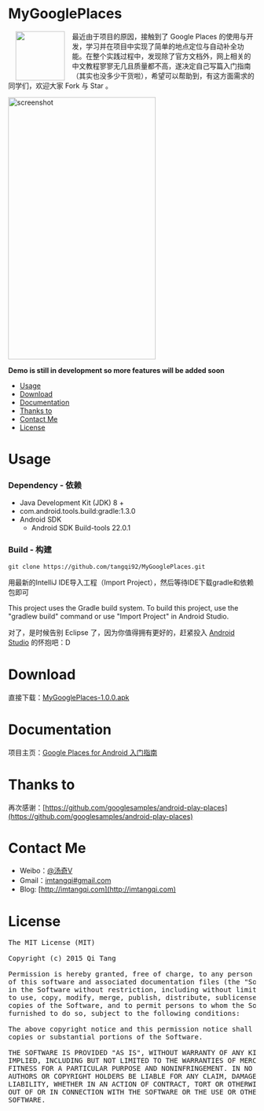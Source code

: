 MyGooglePlaces
==========

<p>
<img src="http://7xikfc.com1.z0.glb.clouddn.com/google-places-api-logo.gif" width="100px" height="100px" align="left" hspace="15px" />最近由于项目的原因，接触到了 Google Places 的使用与开发，学习并在项目中实现了简单的地点定位与自动补全功能。在整个实践过程中，发现除了官方文档外，网上相关的中文教程寥寥无几且质量都不高，遂决定自己写篇入门指南（其实也没多少干货啦），希望可以帮助到，有这方面需求的同学们，欢迎大家 Fork 与 Star 。                                      
</p> 

<img src="http://7xikfc.com1.z0.glb.clouddn.com/google-places-api-gif.gif" alt="screenshot" title="screenshot" width="300" height="533" />
                                                                

**Demo is still in development so more features will be added soon**

  - [Usage](#usage)
  - [Download](#download)
  - [Documentation](#documentation)
  - [Thanks to](#thanks-to)
  - [Contact Me](#contact-me)
  - [License](#license)

# Usage

### Dependency - 依赖
  - Java Development Kit (JDK) 8 +
  - com.android.tools.build:gradle:1.3.0
  - Android SDK
    - Android SDK Build-tools 22.0.1


### Build - 构建

    git clone https://github.com/tangqi92/MyGooglePlaces.git

用最新的IntelliJ IDE导入工程（Import Project），然后等待IDE下载gradle和依赖包即可

This project uses the Gradle build system. To build this project, use the "gradlew build" command or use "Import Project" in Android Studio.

对了，是时候告别 Eclipse 了，因为你值得拥有更好的，赶紧投入 [Android Studio](https://developer.android.com/sdk/index.html) 的怀抱吧：D


# Download
直接下载：[MyGooglePlaces-1.0.0.apk](https://github.com/tangqi92/MyGooglePlaces/releases/download/v1.0/mygoogleplaces-1.0.0.apk)

# Documentation

项目主页：[Google Places for Android 入门指南](http://imtangqi.com/2015/08/09/google-places-for-android-guide/)  

# Thanks to

再次感谢：[https://github.com/googlesamples/android-play-places](https://github.com/googlesamples/android-play-places)

# Contact Me

- Weibo：[@汤奇V](http://weibo.com/qiktang)
- Gmail：[imtangqi#gmail.com](mailto:imtangqi@gmail.com "欢迎与我联系")
- Blog: [http://imtangqi.com](http://imtangqi.com)  

# License

<pre>
The MIT License (MIT)

Copyright (c) 2015 Qi Tang

Permission is hereby granted, free of charge, to any person obtaining a copy
of this software and associated documentation files (the "Software"), to deal
in the Software without restriction, including without limitation the rights
to use, copy, modify, merge, publish, distribute, sublicense, and/or sell
copies of the Software, and to permit persons to whom the Software is
furnished to do so, subject to the following conditions:

The above copyright notice and this permission notice shall be included in all
copies or substantial portions of the Software.

THE SOFTWARE IS PROVIDED "AS IS", WITHOUT WARRANTY OF ANY KIND, EXPRESS OR
IMPLIED, INCLUDING BUT NOT LIMITED TO THE WARRANTIES OF MERCHANTABILITY,
FITNESS FOR A PARTICULAR PURPOSE AND NONINFRINGEMENT. IN NO EVENT SHALL THE
AUTHORS OR COPYRIGHT HOLDERS BE LIABLE FOR ANY CLAIM, DAMAGES OR OTHER
LIABILITY, WHETHER IN AN ACTION OF CONTRACT, TORT OR OTHERWISE, ARISING FROM,
OUT OF OR IN CONNECTION WITH THE SOFTWARE OR THE USE OR OTHER DEALINGS IN THE
SOFTWARE.
</pre>
